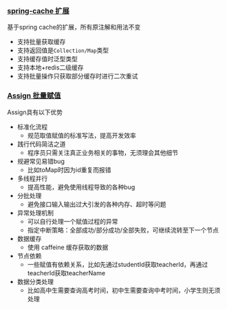 
### [spring-cache 扩展](https://github.com/Dao1230source/spring-extension-starter)

基于spring cache的扩展，所有原注解和用法不变

- 支持批量获取缓存
- 支持返回值是`Collection/Map`类型
- 支持缓存值时泛型类型
- 支持本地+redis二级缓存
- 支持批量操作只获取部分缓存时进行二次重试

### [Assign 批量赋值](https://github.com/Dao1230source/utility)

 Assign具有以下优势

- 标准化流程
   - 规范取值赋值的标准写法，提高开发效率
- 践行代码简洁之道
   - 程序员只需关注真正业务相关的事物，无须理会其他细节
- 规避常见易错bug
   - 比如toMap时因为id重复而报错
- 多线程并行
   - 提高性能，避免使用线程导致的各种bug
- 分批处理
   - 避免接口输入输出过大引发的各种内存、超时等问题
- 异常处理机制
   - 可以自行处理一个赋值过程的异常  
   - 指定中断策略：全部成功/部分成功/全部失败，可继续流转至下一个节点
- 数据缓存
   - 使用 caffeine 缓存获取的数据
- 节点依赖
   - 一些赋值有依赖关系，比如先通过studentId获取teacherId，再通过teacherId获取teacherName
- 数据分类处理
   - 比如高中生需要查询高考时间，初中生需要查询中考时间，小学生则无须处理
